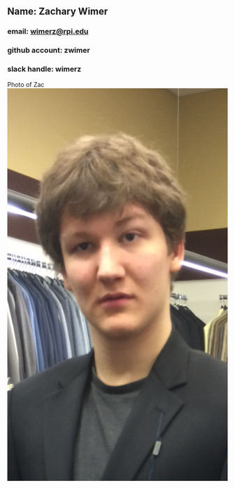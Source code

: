 ## Name: Zachary Wimer
### email: wimerz@rpi.edu 
### github account: zwimer 
### slack handle: wimerz
Photo of Zac ![Zac](images/IMG_4317.PNG)
